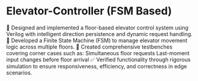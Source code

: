 # Elevator-Controller (FSM Based)

🚀 Designed and implemented a floor-based elevator control system using Verilog with intelligent direction persistence and dynamic request handling.
🧠 Developed a Finite State Machine (FSM) to manage elevator movement logic across multiple floors.
🧪 Created comprehensive testbenches covering corner cases such as:
            Simultaneous floor requests
            Last-moment input changes before floor arrival
✅ Verified functionality through rigorous simulation to ensure responsiveness, efficiency, and correctness in edge scenarios.
